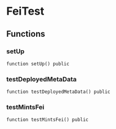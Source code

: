 # FeiTest

## Functions

### setUp

```solidity
function setUp() public
```

### testDeployedMetaData

```solidity
function testDeployedMetaData() public
```

### testMintsFei

```solidity
function testMintsFei() public
```

